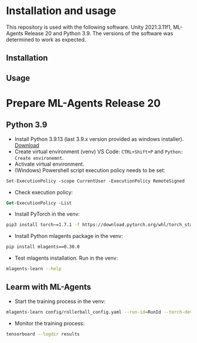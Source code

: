 # Installation and usage
This repository is used with the following software. Unity 2021.3.11f1, ML-Agents Release 20 and Python 3.9. The versions of the software was determined to work as expected.

## Installation


## Usage


# Prepare ML-Agents Release 20

## Python 3.9
* Install Python 3.9.13 (last 3.9.x version provided as windows installer). [Download](https://www.python.org/ftp/python/3.9.13/python-3.9.13-amd64.exe)
* Create virtual environment (venv) VS Code: `CTRL+Shift+P` and `Python: Create environemnt`.
* Activate virtual environment.
* (Windows) Powershell script execution policy needs to be set:
```ps
Set-ExecutionPolicy -scope CurrentUser -ExecutionPolicy RemoteSigned
```
* Check execution policy:
```ps
Get-ExecutionPolicy -List
```
* Install PyTorch in the venv:
```sh
pip3 install torch~=1.7.1 -f https://download.pytorch.org/whl/torch_stable.html
```
* Install Python mlagents package in the venv:
```sh
pip install mlagents==0.30.0
```
* Test mlagents installation. Run in the venv:
```sh
mlagents-learn --help
```

## Learm with ML-Agents
* Start the training process in the venv:
```sh
mlagents-learn config/rollerball_config.yaml --run-id=RunId --torch-device cpu
```
* Monitor the training process:
```sh
tensorboard --logdir results
```

